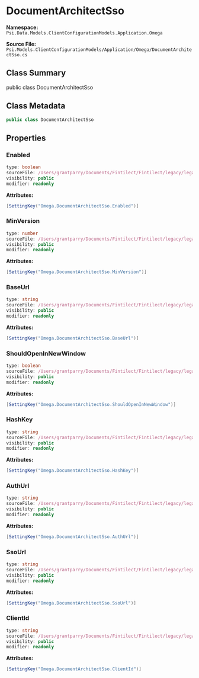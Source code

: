 # DocumentArchitectSso

**Namespace:** `Psi.Data.Models.ClientConfigurationModels.Application.Omega`

**Source File:** `Psi.Models.ClientConfigurationModels/Application/Omega/DocumentArchitectSso.cs`

## Class Summary

public class DocumentArchitectSso

## Class Metadata

```typescript
public class DocumentArchitectSso
```

## Properties

### Enabled

```typescript
type: boolean
sourceFile: /Users/grantparry/Documents/Fintilect/Fintilect/legacy/legacy-apis/Psi.Models.ClientConfigurationModels/Application/Omega/DocumentArchitectSso.cs
visibility: public
modifier: readonly
```

**Attributes:**
```csharp
[SettingKey("Omega.DocumentArchitectSso.Enabled")]
```

### MinVersion

```typescript
type: number
sourceFile: /Users/grantparry/Documents/Fintilect/Fintilect/legacy/legacy-apis/Psi.Models.ClientConfigurationModels/Application/Omega/DocumentArchitectSso.cs
visibility: public
modifier: readonly
```

**Attributes:**
```csharp
[SettingKey("Omega.DocumentArchitectSso.MinVersion")]
```

### BaseUrl

```typescript
type: string
sourceFile: /Users/grantparry/Documents/Fintilect/Fintilect/legacy/legacy-apis/Psi.Models.ClientConfigurationModels/Application/Omega/DocumentArchitectSso.cs
visibility: public
modifier: readonly
```

**Attributes:**
```csharp
[SettingKey("Omega.DocumentArchitectSso.BaseUrl")]
```

### ShouldOpenInNewWindow

```typescript
type: boolean
sourceFile: /Users/grantparry/Documents/Fintilect/Fintilect/legacy/legacy-apis/Psi.Models.ClientConfigurationModels/Application/Omega/DocumentArchitectSso.cs
visibility: public
modifier: readonly
```

**Attributes:**
```csharp
[SettingKey("Omega.DocumentArchitectSso.ShouldOpenInNewWindow")]
```

### HashKey

```typescript
type: string
sourceFile: /Users/grantparry/Documents/Fintilect/Fintilect/legacy/legacy-apis/Psi.Models.ClientConfigurationModels/Application/Omega/DocumentArchitectSso.cs
visibility: public
modifier: readonly
```

**Attributes:**
```csharp
[SettingKey("Omega.DocumentArchitectSso.HashKey")]
```

### AuthUrl

```typescript
type: string
sourceFile: /Users/grantparry/Documents/Fintilect/Fintilect/legacy/legacy-apis/Psi.Models.ClientConfigurationModels/Application/Omega/DocumentArchitectSso.cs
visibility: public
modifier: readonly
```

**Attributes:**
```csharp
[SettingKey("Omega.DocumentArchitectSso.AuthUrl")]
```

### SsoUrl

```typescript
type: string
sourceFile: /Users/grantparry/Documents/Fintilect/Fintilect/legacy/legacy-apis/Psi.Models.ClientConfigurationModels/Application/Omega/DocumentArchitectSso.cs
visibility: public
modifier: readonly
```

**Attributes:**
```csharp
[SettingKey("Omega.DocumentArchitectSso.SsoUrl")]
```

### ClientId

```typescript
type: string
sourceFile: /Users/grantparry/Documents/Fintilect/Fintilect/legacy/legacy-apis/Psi.Models.ClientConfigurationModels/Application/Omega/DocumentArchitectSso.cs
visibility: public
modifier: readonly
```

**Attributes:**
```csharp
[SettingKey("Omega.DocumentArchitectSso.ClientId")]
```
